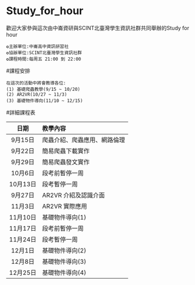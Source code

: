 # Study_for_hour
歡迎大家參與這次由中崙資研與SCINT北臺灣學生資訊社群共同舉辦的Study for hour
```
✪主辦單位:中崙高中資訊研習社
✪協辦單位:SCINT北臺灣學生資訊社群
✪課程時間:每周五 21:00 到 22:00
```

#課程安排
```
在這次的活動中將會教導各位:
(1) 基礎爬蟲教學(9/15 ~ 10/20)
(2) AR2VR(10/27 ~ 11/3)
(3) 基礎物件導向(11/10 ~ 12/15)
```

#詳細課程表

|日期|教學內容|
|:----:|:----|
|9月15日|爬蟲介紹、爬蟲應用、網路倫理|
|9月22日|簡易爬蟲下載實作|
|9月29日|簡易爬蟲發文實作|
|10月6日|段考前暫停一周|
|10月13日|段考暫停一周|
|9月27日|AR2VR 介紹及認識介面|
|11月3日| AR2VR 實際應用|
|11月10日| 基礎物件導向(1)|
|11月17日|段考前暫停一周|
|11月24日|段考暫停一周|
|12月1日|基礎物件導向(2)|
|12月8日|基礎物件導向(3)|
|12月25日|基礎物件導向(4)|

